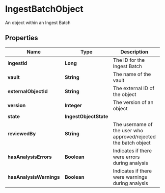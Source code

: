 

# IngestBatchObject

An object within an Ingest Batch

## Properties

Name | Type | Description | Notes
------------ | ------------- | ------------- | -------------
**ingestId** | **Long** | The ID for the Ingest Batch | 
**vault** | **String** | The name of the vault | 
**externalObjectId** | **String** | The external ID of the object | 
**version** | **Integer** | The version of an object |  [optional]
**state** | **IngestObjectState** |  | 
**reviewedBy** | **String** | The username of the user who approved/rejected the batch object |  [optional]
**hasAnalysisErrors** | **Boolean** | Indicates if there were errors during analysis |  [optional]
**hasAnalysisWarnings** | **Boolean** | Indicates if there were warnings during analysis |  [optional]



